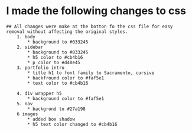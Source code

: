 # I made the following changes to css
    ## All changes were make at the botton fo the css file for easy removal without affecting the original styles.
        1. body
            * background to #033245
        2. sidebar 
            * background to #033245
            * h5 color to #cb4b16
            * p color to #d48e45
        3. portfolio intro
            * title h1 to font family to Sacramento, cursive
            * backfround color to #faf5e1
            * text color to #cb4b16

        4. div wrapper h5 
            * background color to #faf5e1 
        5. nav 
            * backgrond to #27a198
        6 images
            * added box shadow 
            * h5 text color changed to #cb4b16


